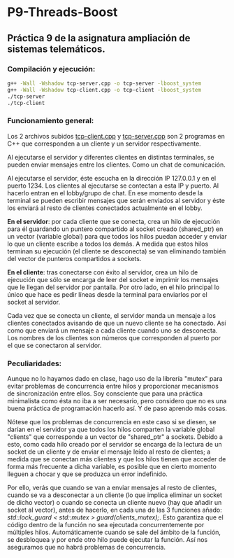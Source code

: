 # P9-Threads-Boost

## Práctica 9 de la asignatura ampliación de sistemas telemáticos.

### Compilación y ejecución:

```bash
g++ -Wall -Wshadow tcp-server.cpp -o tcp-server -lboost_system
g++ -Wall -Wshadow tcp-client.cpp -o tcp-client -lboost_system
./tcp-server
./tcp-client
```

### Funcionamiento general:

Los 2 archivos subidos [tcp-client.cpp](https://github.com/clases-julio/p9-chat-boost-alacoste2017/blob/main/tcp-client.cpp) y [tcp-server.cpp](https://github.com/clases-julio/p9-chat-boost-alacoste2017/blob/main/tcp-server.cpp) son 2 programas en C++ que corresponden a un cliente y un servidor respectivamente.

Al ejecutarse el servidor y diferentes clientes en distintas terminales, se pueden enviar mensajes entre los clientes. Como un chat de comunicación.

Al ejecutarse el servidor, éste escucha en la dirección IP 127.0.0.1 y en el puerto 1234. Los clientes al ejecutarse se contectan a esta IP y puerto. Al hacerlo entran en el lobby/grupo de chat. En ese momento desde la terminal se pueden escribir mensajes que serán enviados al servidor y éste los enviará al resto de clientes conectados actualmente en el lobby.

**En el servidor**: por cada cliente que se conecta, crea un hilo de ejecución para él guardando un puntero compartido al socket creado (shared_ptr) en un vector (variable global) para que todos los hilos puedan acceder y enviar lo que un cliente escribe a todos los demás. A medida que estos hilos terminan su ejecución (el cliente se desconecta) se van eliminando también del vector de punteros compartidos a sockets.

**En el cliente**: tras conectarse con éxito al servidor, crea un hilo de ejecución que sólo se encarga de leer del socket e imprimir los mensajes que le llegan del servidor por pantalla. Por otro lado, en el hilo principal lo único que hace es pedir líneas desde la terminal para enviarlos por el socket al servidor.

Cada vez que se conecta un cliente, el servidor manda un mensaje a los clientes conectados avisando de que un nuevo cliente se ha conectado. Así como que enviará un mensaje a cada cliente cuando uno se desconecta. Los nombres de los clientes son números que corresponden al puerto por el que se conectaron al servidor.

### Peculiaridades:

Aunque no lo hayamos dado en clase, hago uso de la librería "mutex" para evitar problemas de concurrencia entre hilos y proporcionar mecanismos de sincronización entre ellos. Soy consciente que para una práctica minimalista como ésta no iba a ser necesario, pero considero que no es una buena práctica de programación hacerlo así. Y de paso aprendo más cosas.

Nótese que los problemas de concurrencia en este caso si se diesen, se darían en el servidor ya que todos los hilos comparten la variable global "clients" que corresponde a un vector de "shared_ptr" a sockets. Debido a esto, como cada hilo creado por el servidor se encarga de la lectura de un socket de un cliente y de enviar el mensaje leído al resto de clientes; a medida que se conectan más clientes y que los hilos tienen que acceder de forma más frecuente a dicha variable, es posible que en cierto momento lleguen a chocar y que se produzca un error indefinido.

Por ello, verás que cuando se van a enviar mensajes al resto de clientes, cuando se va a desconectar a un cliente (lo que implica eliminar un socket de dicho vector) o cuando se conecta un cliente nuevo (hay que añadir un socket al vector), antes de hacerlo, en cada una de las 3 funciones añado: *std::lock_guard < std::mutex > guard(clients_mutex);*. Esto garantiza que el código dentro de la función no sea ejecutada concurrentemente por múltiples hilos. Automáticamente cuando se sale del ámbito de la función, se desbloquea y por ende otro hilo puede ejecutar la función. Así nos aseguramos que no habrá problemas de concurrencia. 